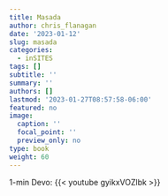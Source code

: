```yaml
---
title: Masada
author: chris_flanagan
date: '2023-01-12'
slug: masada
categories:
  - inSITES
tags: []
subtitle: ''
summary: ''
authors: []
lastmod: '2023-01-27T08:57:58-06:00'
featured: no
image:
  caption: ''
  focal_point: ''
  preview_only: no
type: book
weight: 60
---
```



1-min Devo: {{< youtube gyikxVOZlbk >}}